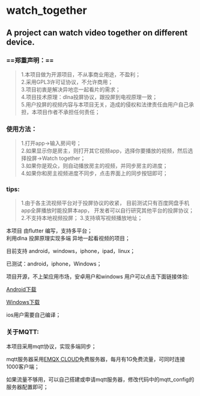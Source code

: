 # watch_together


## A project can watch video together on different device.


### ==郑重声明：==
> 1.本项目做为开源项目，不从事商业用途，不盈利；        
> 2.采用GPL3许可证协议，不允许商用；          
> 3.项目初衷是解决异地恋一起看片的需求；          
> 4.项目技术原理：dlna投屏协议，跟投屏到电视原理一致；        
> 5.用户投屏的视频内容与本项目无关，造成的侵权和法律责任由用户自己承担，本项目作者不承担任何责任；   

### 使用方法：
> 1.打开app->输入房间号；                  
> 2.如果显示你是房主，则打开其它视频app，选择你要播放的视频，然后选择投屏->Watch together；                         
> 3.如果你是观众，则自动播放房主的视频，并同步房主的进度；                 
> 4.如果你和房主视频进度不同步，点击界面上的同步按钮即可；

### tips:
> 1.由于各主流视频平台对于投屏协议的收紧，
目前测试只有百度网盘手机app全屏播放时能投屏本app，
开发者可以自行研究其他平台的投屏协议；
> 2.不支持本地视频投屏；
> 3.支持填写视频播放地址；      

本项目 由flutter 编写，支持多平台；           
利用dlna 投屏原理实现多端 异地一起看视频的项目；            

目前支持 android，windows，iphone，ipad，linux；

已测试：android，iphone，Windows；

项目开源，不上架应用市场，安卓用户和windows 用户可以点击下面链接体验: 

[Android下载](https://github.com/jarryleo/watch_together/releases/download/2.0.1/Android_WatchTogether_2.0.1.apk)

[Windows下载](https://github.com/jarryleo/watch_together/releases/download/2.0.1/Windows_WatchTogtherSetup_2.0.1.zip)

ios用户需要自己编译；

### 关于MQTT:

本项目采用mqtt协议，实现多端同步；

mqtt服务器采用[EMQX CLOUD](https://cloud.emqx.com/)免费服务器，每月有1G免费流量，可同时连接1000客户端；

如果流量不够用，可以自己搭建或申请mqtt服务器，修改代码中的mqtt_config的服务器配置即可；

